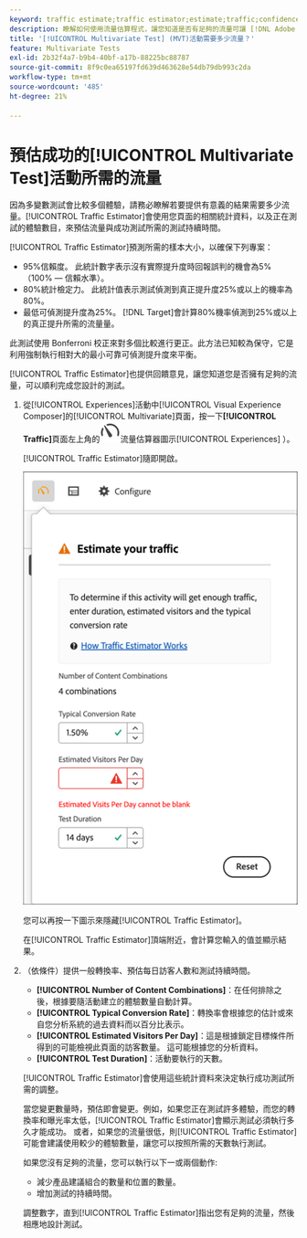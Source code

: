 ```yaml
---
keyword: traffic estimate;traffic estimator;estimate;traffic;confidence;statistical power;lift;bonferroni;conversion rate;visitors per day;duration
description: 瞭解如何使用流量估算程式，讓您知道是否有足夠的流量可讓 [!DNL Adobe Target] [!UICONTROL Multivariate Test]活動成功。
title: '[!UICONTROL Multivariate Test] (MVT)活動需要多少流量？'
feature: Multivariate Tests
exl-id: 2b32f4a7-b9b4-40bf-a17b-88225bc88787
source-git-commit: 8f9c0ea65197fd639d463628e54db79db993c2da
workflow-type: tm+mt
source-wordcount: '485'
ht-degree: 21%

---
```


# 預估成功的[!UICONTROL Multivariate Test]活動所需的流量

因為多變數測試會比較多個體驗，請務必瞭解若要提供有意義的結果需要多少流量。[!UICONTROL Traffic Estimator]會使用您頁面的相關統計資料，以及正在測試的體驗數目，來預估流量與成功測試所需的測試持續時間。

[!UICONTROL Traffic Estimator]預測所需的樣本大小，以確保下列專案：

* 95%信賴度。 此統計數字表示沒有實際提升度時回報誤判的機會為5% （100% — 信賴水準）。
* 80%統計檢定力。 此統計值表示測試偵測到真正提升度25%或以上的機率為80%。
* 最低可偵測提升度為25%。 [!DNL Target]會計算80%機率偵測到25%或以上的真正提升所需的流量量。

此測試使用 Bonferroni 校正來對多個比較進行更正。此方法已知較為保守，它是利用強制執行相對大的最小可靠可偵測提升度來平衡。

[!UICONTROL Traffic Estimator]也提供回饋意見，讓您知道您是否擁有足夠的流量，可以順利完成您設計的測試。

1. 從[!UICONTROL Experiences]活動中[!UICONTROL Visual Experience Composer]的[!UICONTROL Multivariate]頁面，按一下&#x200B;**[!UICONTROL Traffic]**&#x200B;頁面左上角的![圖示（ ](/help/main/assets/icons/Gauge2.svg)流量估算器圖示[!UICONTROL Experiences] ）。

   [!UICONTROL Traffic Estimator]隨即開啟。

   ![流量估算器使用者介面](/help/main/c-activities/c-multivariate-testing/t-create-multivariate-test/assets/mvt-est.png)

   您可以再按一下圖示來隱藏[!UICONTROL Traffic Estimator]。

   在[!UICONTROL Traffic Estimator]頂端附近，會計算您輸入的值並顯示結果。

1. （依條件）提供一般轉換率、預估每日訪客人數和測試持續時間。

   * **[!UICONTROL Number of Content Combinations]**：在任何排除之後，根據要隨活動建立的體驗數量自動計算。
   * **[!UICONTROL Typical Conversion Rate]**：轉換率會根據您的估計或來自您分析系統的過去資料而以百分比表示。
   * **[!UICONTROL Estimated Visitors Per Day]**：這是根據鎖定目標條件所得到的可能檢視此頁面的訪客數量。 這可能根據您的分析資料。
   * **[!UICONTROL Test Duration]**：活動要執行的天數。

   [!UICONTROL Traffic Estimator]會使用這些統計資料來決定執行成功測試所需的調整。

   當您變更數量時，預估即會變更。例如，如果您正在測試許多體驗，而您的轉換率和曝光率太低，[!UICONTROL Traffic Estimator]會顯示測試必須執行多久才能成功。 或者，如果您的流量很低，則[!UICONTROL Traffic Estimator]可能會建議使用較少的體驗數量，讓您可以按照所需的天數執行測試。

   如果您沒有足夠的流量，您可以執行以下一或兩個動作:

   * 減少產品建議組合的數量和位置的數量。
   * 增加測試的持續時間。

   調整數字，直到[!UICONTROL Traffic Estimator]指出您有足夠的流量，然後相應地設計測試。
